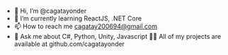 - 👋 Hi, I’m @cagatayonder
- 🌱 I’m currently learning ReactJS, .NET Core
- 📫 How to reach me cagatay200694@gmail.com
- 💬 Ask me about C#, Python, Unity, Javascript
👨‍💻 All of my projects are available at github.com/cagatayonder
<!---
cagatayonder/cagatayonder is a ✨ special ✨ repository because its `README.md` (this file) appears on your GitHub profile.
You can click the Preview link to take a look at your changes.
--->
